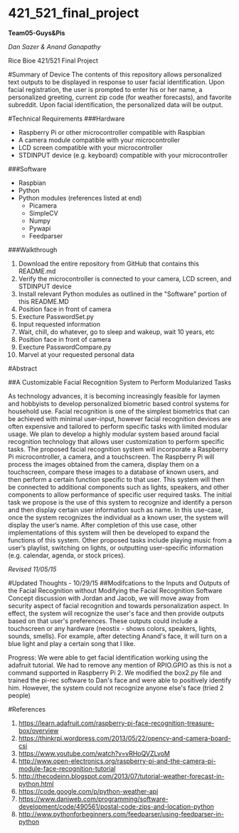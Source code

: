 # 421_521_final_project
**Team05-Guys&Pis**

_Dan Sazer & Anand Ganapathy_

Rice Bioe 421/521 Final Project

#Summary of Device
The contents of this repository allows personalized text outputs to be displayed in response to user facial identification. Upon facial registration, the user is prompted to enter his or her name, a personalized greeting, current zip code (for weather forecasts), and favorite subreddit. Upon facial identification, the personalized data will be output. 

#Technical Requirements
###Hardware
- Raspberry Pi or other microcontroller compatible with Raspbian 
- A camera module compatible with your microcontroller
- LCD screen compatible with your microcontroller
- STDINPUT device (e.g. keyboard) compatible with your microcontroller 

###Software
- Raspbian
- Python
- Python modules (references listed at end)
  * Picamera
  * SimpleCV
  * Numpy
  * Pywapi
  * Feedparser
  
###Walkthrough
1. Download the entire repository from GitHub that contains this README.md
2. Verify the microcontroller is connected to your camera, LCD screen, and STDINPUT device
3. Install relevant Python modules as outlined in the "Software" portion of this README.MD
4. Position face in front of camera
5. Execture PasswordSet.py
6. Input requested information
7. Wait, chill, do whatever, go to sleep and wakeup, wait 10 years, etc
8. Position face in front of camera
9. Execture PasswordCompare.py
10. Marvel at your requested personal data



#Abstract

##A Customizable Facial Recognition System to Perform Modularized Tasks


As technology advances, it is becoming increasingly feasible for laymen and hobbyists to develop personalized biometric based control systems for household use. Facial recognition is one of the simplest biometrics that can be achieved with minimal user-input, however facial recognition devices are often expensive and tailored to perform specific tasks with limited modular usage. We plan to develop a highly modular system based around facial recognition technology that allows user customization to perform specific tasks. 
The proposed facial recognition system will incorporate a Raspberry Pi microcontroller, a camera, and a touchscreen. The Raspberry Pi will process the images obtained from the camera, display them on a touchscreen, compare these images to a database of known users, and then perform a certain function specific to that user. This system will then be connected to additional components such as lights, speakers, and other components to allow performance of specific user required tasks. The initial task we propose is the use of this system to recognize and identify a person and then display certain user information such as name. In this use-case, once the system recognizes the individual as a known user, the system will display the user’s name.
After completion of this use case, other implementations of this system will then be developed to expand the functions of this system. Other proposed tasks include playing music from a user’s playlist, switching on lights, or outputting user-specific information (e.g. calendar, agenda, or stock prices).

*Revised 11/05/15*


#Updated Thoughts - 10/29/15
##Modifcations to the Inputs and Outputs of the Facial Recognition without Modifying the Facial Recognition Software
Concept discussion with Jordan and Jacob, we will move away from security aspect of facial recognition and towards personalization aspect. In effect, the system will recognize the user's face and then provide outputs based on that user's preferences. These outputs could include a touchscreen or any hardware (neostix - shows colors, speakers, lights, sounds, smells). For example, after detecting Anand's face, it will turn on a blue light and play a certain song that I like. 

Progress: We were able to get facial identification working using the adafruit tutorial. We had to remove any mention of RPIO.GPIO as this is not a command supported in Raspberry Pi 2. We modified the box2.py file and trained the pi-rec software to Dan's face and were able to positively identify him. However, the system could not recognize anyone else's face (tried 2 people)

#References 
1. https://learn.adafruit.com/raspberry-pi-face-recognition-treasure-box/overview
2. https://thinkrpi.wordpress.com/2013/05/22/opencv-and-camera-board-csi
3. https://www.youtube.com/watch?v=vRHoQVZLvoM
4. http://www.open-electronics.org/raspberry-pi-and-the-camera-pi-module-face-recognition-tutorial
5. http://thecodeinn.blogspot.com/2013/07/tutorial-weather-forecast-in-python.html
6. https://code.google.com/p/python-weather-api
7. https://www.daniweb.com/programming/software-development/code/490561/postal-code-zips-and-location-python
8. http://www.pythonforbeginners.com/feedparser/using-feedparser-in-python

